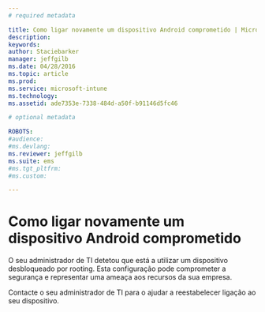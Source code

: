 ```yaml
---
# required metadata

title: Como ligar novamente um dispositivo Android comprometido | Microsoft Intune
description:
keywords:
author: Staciebarker
manager: jeffgilb
ms.date: 04/28/2016
ms.topic: article
ms.prod:
ms.service: microsoft-intune
ms.technology:
ms.assetid: ade7353e-7338-484d-a50f-b91146d5fc46

# optional metadata

ROBOTS:
#audience:
#ms.devlang:
ms.reviewer: jeffgilb
ms.suite: ems
#ms.tgt_pltfrm:
#ms.custom:

---
```


# Como ligar novamente um dispositivo Android comprometido
O seu administrador de TI detetou que está a utilizar um dispositivo desbloqueado por rooting. Esta configuração pode comprometer a segurança e representar uma ameaça aos recursos da sua empresa.

Contacte o seu administrador de TI para o ajudar a reestabelecer ligação ao seu dispositivo.



<!--HONumber=May16_HO2-->


